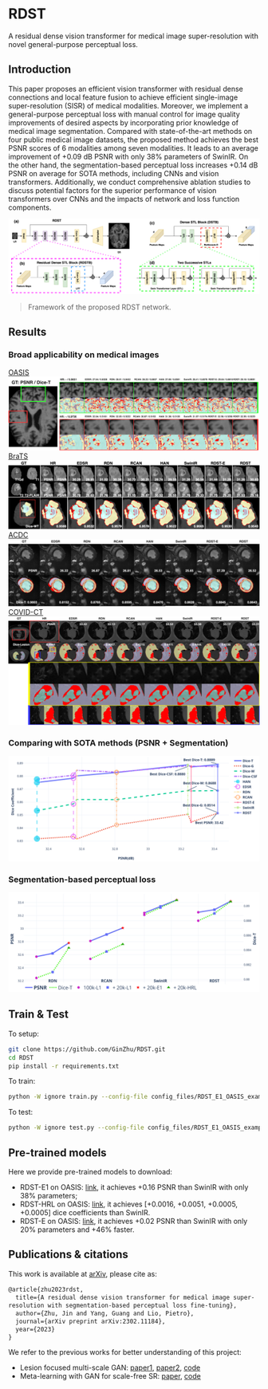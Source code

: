 # RDST
A residual dense vision transformer for medical image super-resolution with novel general-purpose perceptual loss.
## Introduction
This paper proposes an efficient vision transformer with residual dense connections and local feature fusion to achieve efficient single-image super-resolution (SISR) of medical modalities. Moreover, we implement a general-purpose perceptual loss with manual control for image quality improvements of desired aspects by incorporating prior knowledge of medical image segmentation. Compared with state-of-the-art methods on four public medical image datasets, the proposed method achieves the best PSNR scores of 6 modalities among seven modalities. It leads to an average improvement of +0.09 dB PSNR with only 38\% parameters of SwinIR. On the other hand, the segmentation-based perceptual loss increases +0.14 dB PSNR on average for SOTA methods, including CNNs and vision transformers. Additionally, we conduct comprehensive ablation studies to discuss potential factors for the superior performance of vision transformers over CNNs and the impacts of network and loss function components.

![](./figures/RDST-MIA-RDST.png)
> Framework of the proposed RDST network.

## Results
### Broad applicability on medical images
[OASIS](https://www.oasis-brains.org/)
![](./figures/RDST-MIA-OASIS.png)
[BraTS](https://www.med.upenn.edu/cbica/brats2020/data.html)
![](./figures/RDST-BraTS-SOTA-mia.png)
[ACDC](https://www.creatis.insa-lyon.fr/Challenge/acdc/databases.html)
![](./figures/RDST-ACDC-SOTA.png)
[COVID-CT](https://zenodo.org/record/3757476)
![](./figures/RDST-COVID-SOTA.png)
### Comparing with SOTA methods (PSNR + Segmentation)
![On OASIS](./figures/RDST_SOTA.png)
### Segmentation-based perceptual loss
![](./figures/SOTA_SEG.png)


## Train & Test
To setup:
```bash
git clone https://github.com/GinZhu/RDST.git
cd RDST
pip install -r requirements.txt
```
To train:
```bash
python -W ignore train.py --config-file config_files/RDST_E1_OASIS_example_SRx4.ini
```
To test:
```bash
python -W ignore test.py --config-file config_files/RDST_E1_OASIS_example_SRx4_testing.ini
```

## Pre-trained models
Here we provide pre-trained models to download:
- RDST-E1 on OASIS: [link](https://www.dropbox.com/s/otokixgf081edhp/OASIS_RDST_E1.pt?dl=0), it achieves +0.16 PSNR than SwinIR with only 38% parameters;
- RDST-HRL on OASIS: [link](https://www.dropbox.com/s/rl0he5utxzrk1gh/OASIS_RDST_HRL.pt?dl=0), it achieves [+0.0016, +0.0051, +0.0005, +0.0005] dice coefficients than SwinIR.
- RDST-E on OASIS: [link](https://www.dropbox.com/s/u7mg96bhp3ri8em/OASIS_RDST_E.pt?dl=0), it achieves +0.02 PSNR than SwinIR with only 20% parameters and +46% faster.


## Publications & citations
This work is available at [arXiv](https://arxiv.org/abs/2302.11184), please cite as:
```
@article{zhu2023rdst,
  title={A residual dense vision transformer for medical image super-resolution with segmentation-based perceptual loss fine-tuning},
  author={Zhu, Jin and Yang, Guang and Lio, Pietro},
  journal={arXiv preprint arXiv:2302.11184},
  year={2023}
}
```
We refer to the previous works for better understanding of this project:
- Lesion focused multi-scale GAN: [paper1](https://arxiv.org/abs/1810.06693), [paper2](https://arxiv.org/abs/1901.03419), [code](https://github.com/GinZhu/msgan)
- Meta-learning with GAN for scale-free SR: [paper](https://arxiv.org/abs/2105.10738), [code](https://github.com/GinZhu/MIASSR)